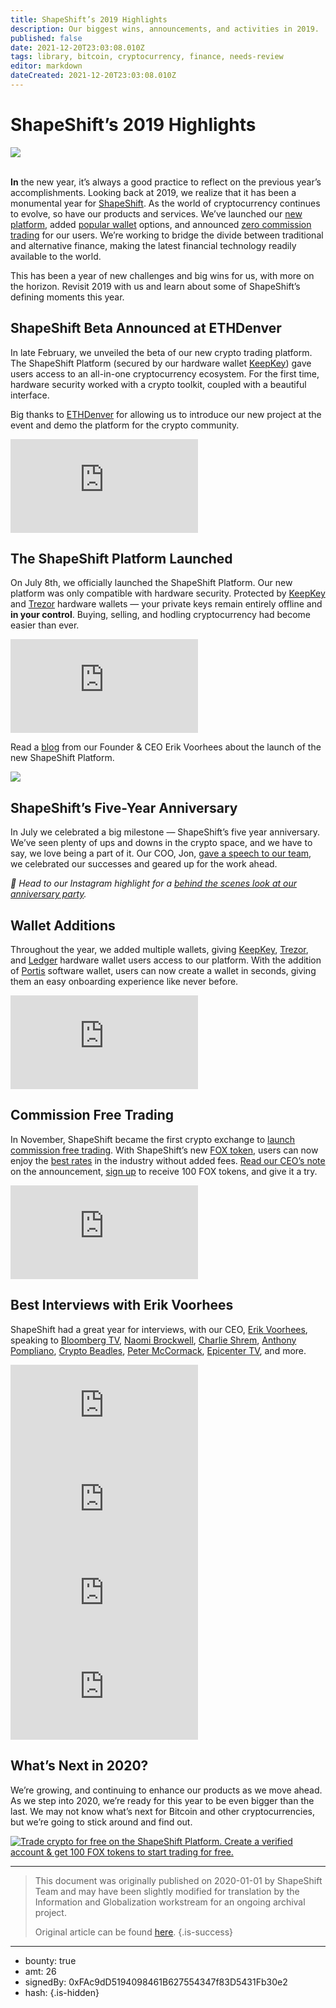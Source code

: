 ```yaml
---
title: ShapeShift’s 2019 Highlights
description: Our biggest wins, announcements, and activities in 2019.
published: false
date: 2021-12-20T23:03:08.010Z
tags: library, bitcoin, cryptocurrency, finance, needs-review
editor: markdown
dateCreated: 2021-12-20T23:03:08.010Z
---
```


# ShapeShift’s 2019 Highlights

![](https://assets.website-files.com/5e9a09610b7dce71f87f7f17/5e9a22ea89972d59f7853014_5e995d29692e58f156514baf_new-year.png)

**<br/>In** the new year, it’s always a good practice to reflect on the previous year’s accomplishments. Looking back at 2019, we realize that it has been a monumental year for [ShapeShift](http://shapeshift.com/?utm_source=social&utm_medium=medium&utm_campaign=fox_launch&utm_term=cta54). As the world of cryptocurrency continues to evolve, so have our products and services. We’ve launched our [new platform](http://beta.shapeshift.com/?utm_source=social&utm_medium=medium&utm_campaign=fox_launch&utm_term=cta55), added [popular wallet](https://medium.com/shapeshift-stories/push-the-limits-of-your-ledger-89d442bd23cb) options, and announced [zero commission trading](https://shapeshift.com/free-trading?utm_source=social&utm_medium=medium&utm_campaign=fox_launch&utm_term=cta56) for our users. We’re working to bridge the divide between traditional and alternative finance, making the latest financial technology readily available to the world.

This has been a year of new challenges and big wins for us, with more on the horizon. Revisit 2019 with us and learn about some of ShapeShift’s defining moments this year.

## ShapeShift Beta Announced at ETHDenver

In late February, we unveiled the beta of our new crypto trading platform. The ShapeShift Platform (secured by our hardware wallet [KeepKey](https://shapeshift.io/keepkey/)) gave users access to an all-in-one cryptocurrency ecosystem. For the first time, hardware security worked with a crypto toolkit, coupled with a beautiful interface.

Big thanks to [ETHDenver](https://medium.com/u/79079ae79889?source=post_page-----aec29f48130a----------------------) for allowing us to introduce our new project at the event and demo the platform for the crypto community.

<iframe allowfullscreen="" frameborder="0" scrolling="auto" src="https://cdn.embedly.com/widgets/media.html?src=https%3A%2F%2Fwww.youtube.com%2Fembed%2Fd4S5mWHQPQ8%3Ffeature%3Doembed&amp;url=https%3A%2F%2Fwww.youtube.com%2Fwatch%3Fv%3Dd4S5mWHQPQ8&amp;image=https%3A%2F%2Fi.ytimg.com%2Fvi%2Fd4S5mWHQPQ8%2Fhqdefault.jpg&amp;key=a19fcc184b9711e1b4764040d3dc5c07&amp;type=text%2Fhtml&amp;schema=youtube"></iframe>

## The ShapeShift Platform Launched

On July 8th, we officially launched the ShapeShift Platform. Our new platform was only compatible with hardware security. Protected by [KeepKey](https://pages.shapeshift.com/keepkey/?utm_source=social&utm_medium=medium&utm_campaign=fox_launch&utm_term=cta59) and [Trezor](https://pages.shapeshift.com/get-started-trezor/?utm_source=social&utm_medium=medium&utm_campaign=fox_launch&utm_term=cta60) hardware wallets — your private keys remain entirely offline and **in your control**. Buying, selling, and hodling cryptocurrency had become easier than ever.

<iframe allowfullscreen="" frameborder="0" scrolling="auto" src="https://cdn.embedly.com/widgets/media.html?src=https%3A%2F%2Fwww.youtube.com%2Fembed%2FNgFehLorag8%3Ffeature%3Doembed&amp;url=https%3A%2F%2Fwww.youtube.com%2Fwatch%3Fv%3DNgFehLorag8&amp;image=https%3A%2F%2Fi.ytimg.com%2Fvi%2FNgFehLorag8%2Fhqdefault.jpg&amp;key=a19fcc184b9711e1b4764040d3dc5c07&amp;type=text%2Fhtml&amp;schema=youtube"></iframe>

Read a [blog](https://medium.com/shapeshift-stories/building-a-bridge-to-financial-sovereignty-5cad4323bfe6) from our Founder & CEO Erik Voorhees about the launch of the new ShapeShift Platform.

![](https://assets.website-files.com/5e9a09610b7dce71f87f7f17/5e9a22ea559b4a84dec7e79c_5e995d82839d4a6a5ceae941_1*NVGgQbnUCK5_e7xJcnYCSQ.jpeg)

## ShapeShift’s Five-Year Anniversary

In July we celebrated a big milestone — ShapeShift’s five year anniversary. We’ve seen plenty of ups and downs in the crypto space, and we have to say, we love being a part of it. Our COO, Jon, [gave a speech to our team](https://medium.com/shapeshift-stories/the-story-of-shapeshift-d9c05cd88fea), we celebrated our successes and geared up for the work ahead.<br/> 

*📸 Head to our Instagram highlight for a* [*behind the scenes look at our anniversary party*](https://www.instagram.com/s/aGlnaGxpZ2h0OjE4MDcxMDAwNDc5MDk5NDI2?igshid=1g1gthu3deucg&story_media_id=2099071459111701569)*.*

##  Wallet Additions

Throughout the year, we added multiple wallets, giving [KeepKey](https://pages.shapeshift.com/keepkey/?utm_source=social&utm_medium=medium&utm_campaign=fox_launch&utm_term=cta59), [Trezor](https://pages.shapeshift.com/get-started-trezor/?utm_source=social&utm_medium=medium&utm_campaign=fox_launch&utm_term=cta60), and [Ledger](https://pages.shapeshift.com/ledger/?utm_source=social&utm_medium=medium&utm_campaign=fox_launch&utm_term=cta61) hardware wallet users access to our platform. With the addition of [Portis](https://pages.shapeshift.com/portis_wallet/?utm_source=social&utm_medium=medium&utm_campaign=fox_launch&utm_term=cta62) software wallet, users can now create a wallet in seconds, giving them an easy onboarding experience like never before.<br/> 

<iframe allowfullscreen="" frameborder="0" scrolling="auto" src="https://cdn.embedly.com/widgets/media.html?src=https%3A%2F%2Fwww.youtube.com%2Fembed%2FIywdlv2sfgU%3Ffeature%3Doembed&amp;url=https%3A%2F%2Fwww.youtube.com%2Fwatch%3Fv%3DIywdlv2sfgU&amp;image=https%3A%2F%2Fi.ytimg.com%2Fvi%2FIywdlv2sfgU%2Fhqdefault.jpg&amp;key=a19fcc184b9711e1b4764040d3dc5c07&amp;type=text%2Fhtml&amp;schema=youtube"></iframe>

## Commission Free Trading

In November, ShapeShift became the first crypto exchange to [launch commission free trading](https://www.forbes.com/sites/justinoconnell/2019/11/20/shapeshift-launches-zero-fee-trading-fox-token-a-talk-with-founderceo-erik-voorhees-on-self-custody/#23f97b3a714e). With ShapeShift’s new [FOX token](https://shapeshift.com/fox-token?utm_source=social&utm_medium=medium&utm_campaign=fox_launch&utm_term=cta57), users can now enjoy the [best rates](https://coincap.io/rate-compare?utm_source=social&utm_medium=medium&utm_campaign=fox_launch&utm_term=cta63) in the industry without added fees. [Read our CEO’s note](https://medium.com/shapeshift-stories/you-can-now-trade-crypto-for-free-with-shapeshift-e1d84753c7de) on the announcement, [sign up](https://auth.shapeshift.io/signup?utm_source=social&utm_medium=medium&utm_campaign=fox_launch&utm_term=cta58) to receive 100 FOX tokens, and give it a try.

<iframe allowfullscreen="" frameborder="0" scrolling="auto" src="https://cdn.embedly.com/widgets/media.html?src=https%3A%2F%2Fwww.youtube.com%2Fembed%2FAnFkX6r32sY%3Ffeature%3Doembed&amp;url=https%3A%2F%2Fwww.youtube.com%2Fwatch%3Fv%3DAnFkX6r32sY&amp;image=https%3A%2F%2Fi.ytimg.com%2Fvi%2FAnFkX6r32sY%2Fhqdefault.jpg&amp;key=a19fcc184b9711e1b4764040d3dc5c07&amp;type=text%2Fhtml&amp;schema=youtube"></iframe>

##  Best Interviews with Erik Voorhees

ShapeShift had a great year for interviews, with our CEO, [Erik Voorhees](https://twitter.com/ErikVoorhees), speaking to [Bloomberg TV](https://www.bloomberg.com/news/videos/2019-05-14/crypto-is-taking-over-the-world-shapeshift-ceo-says-video), [Naomi Brockwell](https://www.youtube.com/watch?v=KrfT7QxGbcU&feature=emb_title), [Charlie Shrem](https://blockworksgroup.io/podcasts/untold-stories-erik-voorhees-bitcoin-tribalism-libra), [Anthony Pompliano](https://www.youtube.com/watch?v=PM4lg6TN2g8&feature=emb_title), [Crypto Beadles](https://www.youtube.com/watch?v=aQScW3UzuFM&feature=emb_title), [Peter McCormack](https://www.whatbitcoindid.com/podcast/erik-voorhees-on-understanding-libertarianism), [Epicenter TV](https://www.youtube.com/watch?v=Wy7DocciZGE&feature=emb_title), and more.<br/> 

<iframe allowfullscreen="" frameborder="0" scrolling="auto" src="https://cdn.embedly.com/widgets/media.html?src=https%3A%2F%2Fwww.youtube.com%2Fembed%2FKrfT7QxGbcU%3Ffeature%3Doembed&amp;url=https%3A%2F%2Fwww.youtube.com%2Fwatch%3Fv%3DKrfT7QxGbcU&amp;image=https%3A%2F%2Fi.ytimg.com%2Fvi%2FKrfT7QxGbcU%2Fhqdefault.jpg&amp;key=a19fcc184b9711e1b4764040d3dc5c07&amp;type=text%2Fhtml&amp;schema=youtube"></iframe>

<iframe allowfullscreen="" frameborder="0" scrolling="auto" src="https://cdn.embedly.com/widgets/media.html?src=https%3A%2F%2Fwww.youtube.com%2Fembed%2FPM4lg6TN2g8%3Ffeature%3Doembed&amp;url=https%3A%2F%2Fwww.youtube.com%2Fwatch%3Fv%3DPM4lg6TN2g8&amp;image=https%3A%2F%2Fi.ytimg.com%2Fvi%2FPM4lg6TN2g8%2Fhqdefault.jpg&amp;key=a19fcc184b9711e1b4764040d3dc5c07&amp;type=text%2Fhtml&amp;schema=youtube"></iframe>

<iframe allowfullscreen="" frameborder="0" scrolling="auto" src="https://cdn.embedly.com/widgets/media.html?src=https%3A%2F%2Fwww.youtube.com%2Fembed%2FaQScW3UzuFM%3Ffeature%3Doembed&amp;url=https%3A%2F%2Fwww.youtube.com%2Fwatch%3Fv%3DaQScW3UzuFM&amp;image=https%3A%2F%2Fi.ytimg.com%2Fvi%2FaQScW3UzuFM%2Fhqdefault.jpg&amp;key=a19fcc184b9711e1b4764040d3dc5c07&amp;type=text%2Fhtml&amp;schema=youtube"></iframe>

<iframe allowfullscreen="" frameborder="0" scrolling="auto" src="https://cdn.embedly.com/widgets/media.html?src=https%3A%2F%2Fwww.youtube.com%2Fembed%2FWy7DocciZGE%3Ffeature%3Doembed&amp;url=https%3A%2F%2Fwww.youtube.com%2Fwatch%3Fv%3DWy7DocciZGE&amp;image=https%3A%2F%2Fi.ytimg.com%2Fvi%2FWy7DocciZGE%2Fhqdefault.jpg&amp;key=a19fcc184b9711e1b4764040d3dc5c07&amp;type=text%2Fhtml&amp;schema=youtube"></iframe>

## What’s Next in 2020?

We’re growing, and continuing to enhance our products as we move ahead. As we step into 2020, we’re ready for this year to be even bigger than the last. We may not know what’s next for Bitcoin and other cryptocurrencies, but we’re going to stick around and find out.<br/> 

[![Trade crypto for free on the ShapeShift Platform. Create a verified account & get 100 FOX tokens to start trading for free.](https://assets.website-files.com/5e9a09610b7dce71f87f7f17/5e9a22ea22bbc063e5baae92_5e995d82bdc23eab15765071_1*TwGQWBmESlLy5NOzuXIEzg.png)](http://beta.shapeshift.com) 

---

> This document was originally published on 2020-01-01 by ShapeShift Team and may have been slightly modified for translation by the Information and Globalization workstream for an ongoing archival project.
>
> Original article can be found [here](https://shapeshift.com/library/shapeshifts-2019-highlights).
{.is-success}

---

- bounty: true
- amt: 26
- signedBy: 0xFAc9dD5194098461B627554347f83D5431Fb30e2
- hash: 
{.is-hidden}